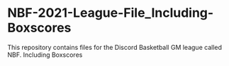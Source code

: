 # NBF-2021-League-File_Including-Boxscores
This repository contains files for the Discord Basketball GM league called NBF. Including Boxscores
